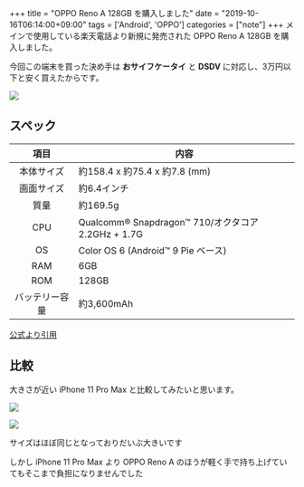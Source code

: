 +++
title = "OPPO Reno A 128GB を購入しました"
date = "2019-10-16T06:14:00+09:00"
tags = ['Android', 'OPPO']
categories = ["note"]
+++
メインで使用している楽天電話より新規に発売された OPPO Reno A 128GB を購入しました。

今回この端末を買った決め手は **おサイフケータイ** と **DSDV** に対応し、3万円以下と安く買えたからです。

![](https://res.cloudinary.com/du4zbeyi9/image/upload/f_auto,q_auto:good/omzi8y)

## スペック
項目 | 内容
:---:|---
本体サイズ | 約158.4 x 約75.4 x 約7.8 (mm)
画面サイズ | 約6.4インチ
質量 | 約169.5g
CPU | Qualcomm® Snapdragon™ 710/オクタコア 2.2GHz + 1.7G
OS | Color OS 6 (Android™ 9 Pie ベース)
RAM | 6GB
ROM | 128GB
バッテリー容量 | 約3,600mAh

[公式より引用](https://mobile.rakuten.co.jp/product/reno-a/)

## 比較
大きさが近い iPhone 11 Pro Max と比較してみたいと思います。

![](https://res.cloudinary.com/du4zbeyi9/image/upload/f_auto,q_auto:good/vsluz8)

![](https://res.cloudinary.com/du4zbeyi9/image/upload/f_auto,q_auto:good/buyhwz)

サイズはほぼ同じとなっておりだいぶ大きいです

しかし iPhone 11 Pro Max より OPPO Reno A のほうが軽く手で持ち上げていてもそこまで負担になりませんでした
